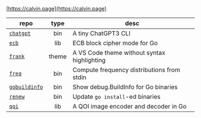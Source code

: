 [https://calvin.page](https://calvin.page)

| repo | type | desc |
|---|:---:|---|
| [`chatgpt`](https://github.com/clfs/chatgpt) | bin | A tiny ChatGPT3 CLI |
| [`ecb`](https://github.com/clfs/ecb) | lib | ECB block cipher mode for Go |
| [`frank`](https://github.com/clfs/frank) | theme | A VS Code theme without syntax highlighting |
| [`freq`](https://github.com/clfs/freq) | bin | Compute frequency distributions from stdin |
| [`gobuildinfo`](https://github.com/clfs/gobuildinfo) | bin | Show debug.BuildInfo for Go binaries |
| [`renew`](https://github.com/clfs/renew) | bin | Update `go install`-ed binaries |
| [`qoi`](https://github.com/clfs/qoi) | lib | A QOI image encoder and decoder in Go |
